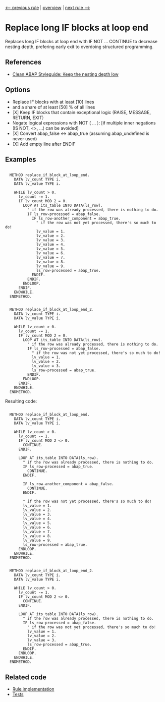 [<-- previous rule](CheckInLoopRule.md) | [overview](../rules.md) | [next rule -->](IfBlockAtMethodEndRule.md)

# Replace long IF blocks at loop end

Replaces long IF blocks at loop end with IF NOT ... CONTINUE to decrease nesting depth, prefering early exit to overdoing structured programming.

## References

* [Clean ABAP Styleguide: Keep the nesting depth low](https://github.com/SAP/styleguides/blob/main/clean-abap/CleanABAP.md#keep-the-nesting-depth-low)

## Options

* Replace IF blocks with at least \[10\] lines
* and a share of at least \[50\] % of all lines
* \[X\] Keep IF blocks that contain exceptional logic \(RAISE, MESSAGE, RETURN, EXIT\)
* Negate logical expressions with NOT \( ... \): \[if multiple inner negations \(IS NOT, <>, ...\) can be avoided\]
* \[X\] Convert abap\_false <-> abap\_true \(assuming abap\_undefined is never used\)
* \[X\] Add empty line after ENDIF

## Examples


```ABAP

  METHOD replace_if_block_at_loop_end.
    DATA lv_count TYPE i.
    DATA lv_value TYPE i.
    
    WHILE lv_count > 0.
      lv_count -= 1.
      IF lv_count MOD 2 = 0.
        LOOP AT its_table INTO DATA(ls_row).
          " if the row was already processed, there is nothing to do. 
          IF ls_row-processed = abap_false.
            IF ls_row-another_component = abap_true.
              " if the row was not yet processed, there's so much to do!
              lv_value = 1.
              lv_value = 2.
              lv_value = 3.
              lv_value = 4.
              lv_value = 5.
              lv_value = 6.
              lv_value = 7.
              lv_value = 8.
              lv_value = 9.
              ls_row-processed = abap_true.
            ENDIF.
          ENDIF.
        ENDLOOP.
      ENDIF.
    ENDWHILE.
  ENDMETHOD.


  METHOD replace_if_block_at_loop_end_2.
    DATA lv_count TYPE i.
    DATA lv_value TYPE i.
    
    WHILE lv_count > 0.
      lv_count -= 1.
      IF lv_count MOD 2 = 0.
        LOOP AT its_table INTO DATA(ls_row).
          " if the row was already processed, there is nothing to do. 
          IF ls_row-processed = abap_false.
            " if the row was not yet processed, there's so much to do!
            lv_value = 1.
            lv_value = 2.
            lv_value = 3.
            ls_row-processed = abap_true.
          ENDIF.
        ENDLOOP.
      ENDIF.
    ENDWHILE.
  ENDMETHOD.
```

Resulting code:

```ABAP

  METHOD replace_if_block_at_loop_end.
    DATA lv_count TYPE i.
    DATA lv_value TYPE i.

    WHILE lv_count > 0.
      lv_count -= 1.
      IF lv_count MOD 2 <> 0.
        CONTINUE.
      ENDIF.

      LOOP AT its_table INTO DATA(ls_row).
        " if the row was already processed, there is nothing to do. 
        IF ls_row-processed = abap_true.
          CONTINUE.
        ENDIF.

        IF ls_row-another_component = abap_false.
          CONTINUE.
        ENDIF.

        " if the row was not yet processed, there's so much to do!
        lv_value = 1.
        lv_value = 2.
        lv_value = 3.
        lv_value = 4.
        lv_value = 5.
        lv_value = 6.
        lv_value = 7.
        lv_value = 8.
        lv_value = 9.
        ls_row-processed = abap_true.
      ENDLOOP.
    ENDWHILE.
  ENDMETHOD.


  METHOD replace_if_block_at_loop_end_2.
    DATA lv_count TYPE i.
    DATA lv_value TYPE i.

    WHILE lv_count > 0.
      lv_count -= 1.
      IF lv_count MOD 2 <> 0.
        CONTINUE.
      ENDIF.

      LOOP AT its_table INTO DATA(ls_row).
        " if the row was already processed, there is nothing to do. 
        IF ls_row-processed = abap_false.
          " if the row was not yet processed, there's so much to do!
          lv_value = 1.
          lv_value = 2.
          lv_value = 3.
          ls_row-processed = abap_true.
        ENDIF.
      ENDLOOP.
    ENDWHILE.
  ENDMETHOD.
```

## Related code

* [Rule implementation](../../com.sap.adt.abapcleaner/src/com/sap/adt/abapcleaner/rules/commands/IfBlockAtLoopEndRule.java)
* [Tests](../../test/com.sap.adt.abapcleaner.test/src/com/sap/adt/abapcleaner/rules/commands/IfBlockAtLoopEndTest.java)

